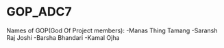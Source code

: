 # GOP_ADC7

Names of GOP(God Of Project members):
-Manas Thing Tamang
-Saransh Raj Joshi
-Barsha Bhandari
-Kamal Ojha
